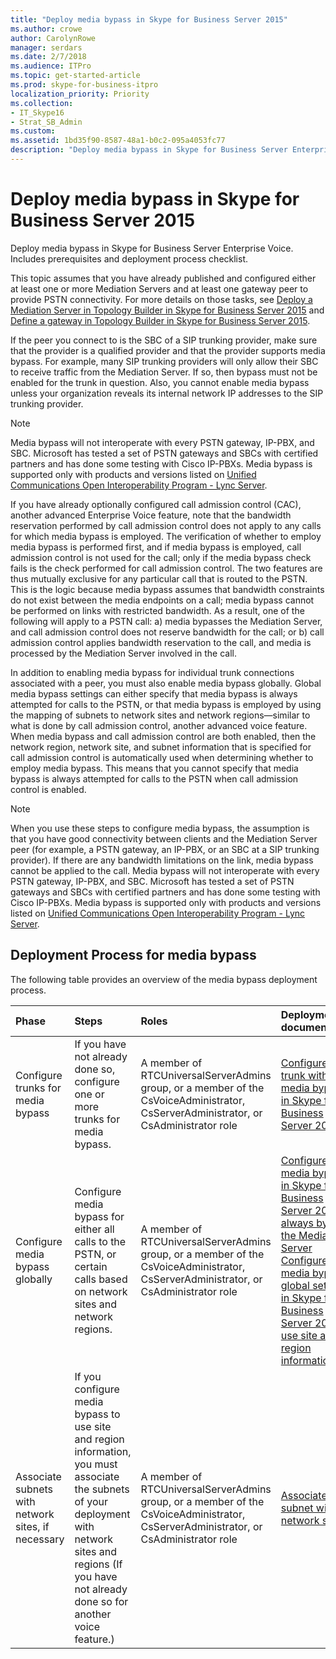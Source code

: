 ```yaml
---
title: "Deploy media bypass in Skype for Business Server 2015"
ms.author: crowe
author: CarolynRowe
manager: serdars
ms.date: 2/7/2018
ms.audience: ITPro
ms.topic: get-started-article
ms.prod: skype-for-business-itpro
localization_priority: Priority
ms.collection: 
- IT_Skype16
- Strat_SB_Admin
ms.custom: 
ms.assetid: 1bd35f90-8587-48a1-b0c2-095a4053fc77
description: "Deploy media bypass in Skype for Business Server Enterprise Voice. Includes prerequisites and deployment process checklist."
---
```


# Deploy media bypass in Skype for Business Server 2015
 
Deploy media bypass in Skype for Business Server Enterprise Voice. Includes prerequisites and deployment process checklist.
  
This topic assumes that you have already published and configured either at least one or more Mediation Servers and at least one gateway peer to provide PSTN connectivity. For more details on those tasks, see [Deploy a Mediation Server in Topology Builder in Skype for Business Server 2015](deploy-a-mediation-server.md) and [Define a gateway in Topology Builder in Skype for Business Server 2015](define-a-gateway.md).
  
 If the peer you connect to is the SBC of a SIP trunking provider, make sure that the provider is a qualified provider and that the provider supports media bypass. For example, many SIP trunking providers will only allow their SBC to receive traffic from the Mediation Server. If so, then bypass must not be enabled for the trunk in question. Also, you cannot enable media bypass unless your organization reveals its internal network IP addresses to the SIP trunking provider.
  
> [!NOTE]
> Media bypass will not interoperate with every PSTN gateway, IP-PBX, and SBC. Microsoft has tested a set of PSTN gateways and SBCs with certified partners and has done some testing with Cisco IP-PBXs. Media bypass is supported only with products and versions listed on [Unified Communications Open Interoperability Program - Lync Server](https://go.microsoft.com/fwlink/p/?linkId=214406). 
  
If you have already optionally configured call admission control (CAC), another advanced Enterprise Voice feature, note that the bandwidth reservation performed by call admission control does not apply to any calls for which media bypass is employed. The verification of whether to employ media bypass is performed first, and if media bypass is employed, call admission control is not used for the call; only if the media bypass check fails is the check performed for call admission control. The two features are thus mutually exclusive for any particular call that is routed to the PSTN. This is the logic because media bypass assumes that bandwidth constraints do not exist between the media endpoints on a call; media bypass cannot be performed on links with restricted bandwidth. As a result, one of the following will apply to a PSTN call: a) media bypasses the Mediation Server, and call admission control does not reserve bandwidth for the call; or b) call admission control applies bandwidth reservation to the call, and media is processed by the Mediation Server involved in the call.
  
In addition to enabling media bypass for individual trunk connections associated with a peer, you must also enable media bypass globally. Global media bypass settings can either specify that media bypass is always attempted for calls to the PSTN, or that media bypass is employed by using the mapping of subnets to network sites and network regions—similar to what is done by call admission control, another advanced voice feature. When media bypass and call admission control are both enabled, then the network region, network site, and subnet information that is specified for call admission control is automatically used when determining whether to employ media bypass. This means that you cannot specify that media bypass is always attempted for calls to the PSTN when call admission control is enabled.
  
> [!NOTE]
> When you use these steps to configure media bypass, the assumption is that you have good connectivity between clients and the Mediation Server peer (for example, a PSTN gateway, an IP-PBX, or an SBC at a SIP trunking provider). If there are any bandwidth limitations on the link, media bypass cannot be applied to the call. Media bypass will not interoperate with every PSTN gateway, IP-PBX, and SBC. Microsoft has tested a set of PSTN gateways and SBCs with certified partners and has done some testing with Cisco IP-PBXs. Media bypass is supported only with products and versions listed on [Unified Communications Open Interoperability Program - Lync Server](https://go.microsoft.com/fwlink/p/?linkId=214406). 
  
## Deployment Process for media bypass

The following table provides an overview of the media bypass deployment process. 
  
|**Phase**|**Steps**|**Roles**|**Deployment documentation**|
|:-----|:-----|:-----|:-----|
|Configure trunks for media bypass  <br/> |If you have not already done so, configure one or more trunks for media bypass.  <br/> | A member of RTCUniversalServerAdmins group, or a member of the CsVoiceAdministrator, CsServerAdministrator, or CsAdministrator role <br/> |[Configure a trunk with media bypass in Skype for Business Server 2015](configure-trunk-with-media-bypass.md) <br/> |
|Configure media bypass globally  <br/> |Configure media bypass for either all calls to the PSTN, or certain calls based on network sites and network regions.  <br/> | A member of RTCUniversalServerAdmins group, or a member of the CsVoiceAdministrator, CsServerAdministrator, or CsAdministrator role <br/> |[Configure media bypass in Skype for Business Server 2015 to always bypass the Mediation Server](bypass-the-mediation-server.md) <br/> [Configure media bypass global settings in Skype for Business Server 2015 to use site and region information](use-site-and-region-information.md) <br/> |
|Associate subnets with network sites, if necessary  <br/> |If you configure media bypass to use site and region information, you must associate the subnets of your deployment with network sites and regions (If you have not already done so for another voice feature.)  <br/> | A member of RTCUniversalServerAdmins group, or a member of the CsVoiceAdministrator, CsServerAdministrator, or CsAdministrator role <br/> |[Associate a subnet with a network site](deploy-network.md#BKMK_AssociateSubnets) <br/> |
   


